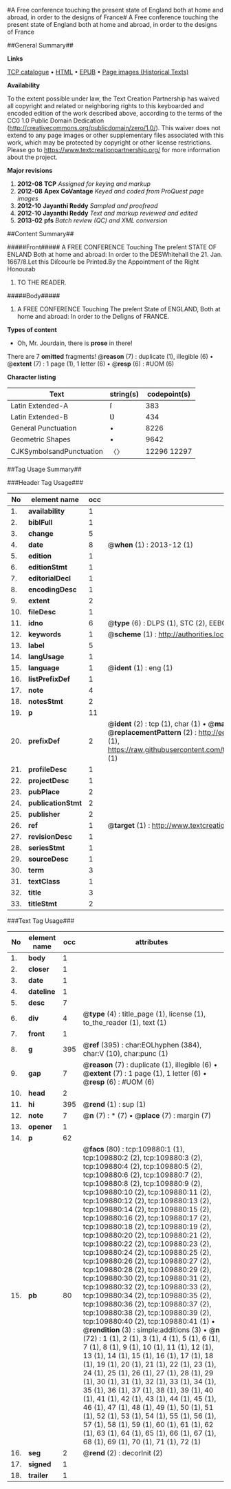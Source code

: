 #A Free conference touching the present state of England both at  home and abroad, in order to the designs of France#
A Free conference touching the present state of England both at  home and abroad, in order to the designs of France

##General Summary##

**Links**

[TCP catalogue](http://www.ota.ox.ac.uk/tcp/)  • 
[HTML](http://tei.it.ox.ac.uk/tcp/Texts-HTML/free/A40/A40415.html)  • 
[EPUB](http://tei.it.ox.ac.uk/tcp/Texts-EPUB/free/A40/A40415.epub) • 
[Page images (Historical Texts)](https://historicaltexts.jisc.ac.uk/eebo-26953818e)

**Availability**

To the extent possible under law, the Text Creation Partnership has waived all copyright and related or neighboring rights to this keyboarded and encoded edition of the work described above, according to the terms of the CC0 1.0 Public Domain Dedication (http://creativecommons.org/publicdomain/zero/1.0/). This waiver does not extend to any page images or other supplementary files associated with this work, which may be protected by copyright or other license restrictions. Please go to https://www.textcreationpartnership.org/ for more information about the project.

**Major revisions**

1. __2012-08__ __TCP__ *Assigned for keying and markup*
1. __2012-08__ __Apex CoVantage__ *Keyed and coded from ProQuest page images*
1. __2012-10__ __Jayanthi Reddy__ *Sampled and proofread*
1. __2012-10__ __Jayanthi Reddy__ *Text and markup reviewed and edited*
1. __2013-02__ __pfs__ *Batch review (QC) and XML conversion*

##Content Summary##

#####Front#####
 A FREE CONFERENCE Touching The preſent STATE OF ENLAND Both at home and abroad: In order to the DESWhitehall the 21. Jan. 1667/8.Let this Diſcourſe be Printed.By the Appointment of the Right Honourab
1. TO THE READER.

#####Body#####

1. A FREE CONFERENCE Touching The preſent State of ENGLAND, Both at home and abroad: In order to the Deſigns of FRANCE.

**Types of content**

  * Oh, Mr. Jourdain, there is **prose** in there!

There are 7 **omitted** fragments! 
 @__reason__ (7) : duplicate (1), illegible (6)  •  @__extent__ (7) : 1 page (1), 1 letter (6)  •  @__resp__ (6) : #UOM (6)

**Character listing**


|Text|string(s)|codepoint(s)|
|---|---|---|
|Latin Extended-A|ſ|383|
|Latin Extended-B|Ʋ|434|
|General Punctuation|•|8226|
|Geometric Shapes|▪|9642|
|CJKSymbolsandPunctuation|〈〉|12296 12297|

##Tag Usage Summary##

###Header Tag Usage###

|No|element name|occ|attributes|
|---|---|---|---|
|1.|__availability__|1||
|2.|__biblFull__|1||
|3.|__change__|5||
|4.|__date__|8| @__when__ (1) : 2013-12 (1)|
|5.|__edition__|1||
|6.|__editionStmt__|1||
|7.|__editorialDecl__|1||
|8.|__encodingDesc__|1||
|9.|__extent__|2||
|10.|__fileDesc__|1||
|11.|__idno__|6| @__type__ (6) : DLPS (1), STC (2), EEBO-CITATION (1), OCLC (1), VID (1)|
|12.|__keywords__|1| @__scheme__ (1) : http://authorities.loc.gov/ (1)|
|13.|__label__|5||
|14.|__langUsage__|1||
|15.|__language__|1| @__ident__ (1) : eng (1)|
|16.|__listPrefixDef__|1||
|17.|__note__|4||
|18.|__notesStmt__|2||
|19.|__p__|11||
|20.|__prefixDef__|2| @__ident__ (2) : tcp (1), char (1)  •  @__matchPattern__ (2) : ([0-9\-]+):([0-9IVX]+) (1), (.+) (1)  •  @__replacementPattern__ (2) : http://eebo.chadwyck.com/downloadtiff?vid=$1&page=$2 (1), https://raw.githubusercontent.com/textcreationpartnership/Texts/master/tcpchars.xml#$1 (1)|
|21.|__profileDesc__|1||
|22.|__projectDesc__|1||
|23.|__pubPlace__|2||
|24.|__publicationStmt__|2||
|25.|__publisher__|2||
|26.|__ref__|1| @__target__ (1) : http://www.textcreationpartnership.org/docs/. (1)|
|27.|__revisionDesc__|1||
|28.|__seriesStmt__|1||
|29.|__sourceDesc__|1||
|30.|__term__|3||
|31.|__textClass__|1||
|32.|__title__|3||
|33.|__titleStmt__|2||


###Text Tag Usage###

|No|element name|occ|attributes|
|---|---|---|---|
|1.|__body__|1||
|2.|__closer__|1||
|3.|__date__|1||
|4.|__dateline__|1||
|5.|__desc__|7||
|6.|__div__|4| @__type__ (4) : title_page (1), license (1), to_the_reader (1), text (1)|
|7.|__front__|1||
|8.|__g__|395| @__ref__ (395) : char:EOLhyphen (384), char:V (10), char:punc (1)|
|9.|__gap__|7| @__reason__ (7) : duplicate (1), illegible (6)  •  @__extent__ (7) : 1 page (1), 1 letter (6)  •  @__resp__ (6) : #UOM (6)|
|10.|__head__|2||
|11.|__hi__|395| @__rend__ (1) : sup (1)|
|12.|__note__|7| @__n__ (7) : * (7)  •  @__place__ (7) : margin (7)|
|13.|__opener__|1||
|14.|__p__|62||
|15.|__pb__|80| @__facs__ (80) : tcp:109880:1 (1), tcp:109880:2 (2), tcp:109880:3 (2), tcp:109880:4 (2), tcp:109880:5 (2), tcp:109880:6 (2), tcp:109880:7 (2), tcp:109880:8 (2), tcp:109880:9 (2), tcp:109880:10 (2), tcp:109880:11 (2), tcp:109880:12 (2), tcp:109880:13 (2), tcp:109880:14 (2), tcp:109880:15 (2), tcp:109880:16 (2), tcp:109880:17 (2), tcp:109880:18 (2), tcp:109880:19 (2), tcp:109880:20 (2), tcp:109880:21 (2), tcp:109880:22 (2), tcp:109880:23 (2), tcp:109880:24 (2), tcp:109880:25 (2), tcp:109880:26 (2), tcp:109880:27 (2), tcp:109880:28 (2), tcp:109880:29 (2), tcp:109880:30 (2), tcp:109880:31 (2), tcp:109880:32 (2), tcp:109880:33 (2), tcp:109880:34 (2), tcp:109880:35 (2), tcp:109880:36 (2), tcp:109880:37 (2), tcp:109880:38 (2), tcp:109880:39 (2), tcp:109880:40 (2), tcp:109880:41 (1)  •  @__rendition__ (3) : simple:additions (3)  •  @__n__ (72) : 1 (1), 2 (1), 3 (1), 4 (1), 5 (1), 6 (1), 7 (1), 8 (1), 9 (1), 10 (1), 11 (1), 12 (1), 13 (1), 14 (1), 15 (1), 16 (1), 17 (1), 18 (1), 19 (1), 20 (1), 21 (1), 22 (1), 23 (1), 24 (1), 25 (1), 26 (1), 27 (1), 28 (1), 29 (1), 30 (1), 31 (1), 32 (1), 33 (1), 34 (1), 35 (1), 36 (1), 37 (1), 38 (1), 39 (1), 40 (1), 41 (1), 42 (1), 43 (1), 44 (1), 45 (1), 46 (1), 47 (1), 48 (1), 49 (1), 50 (1), 51 (1), 52 (1), 53 (1), 54 (1), 55 (1), 56 (1), 57 (1), 58 (1), 59 (1), 60 (1), 61 (1), 62 (1), 63 (1), 64 (1), 65 (1), 66 (1), 67 (1), 68 (1), 69 (1), 70 (1), 71 (1), 72 (1)|
|16.|__seg__|2| @__rend__ (2) : decorInit (2)|
|17.|__signed__|1||
|18.|__trailer__|1||
